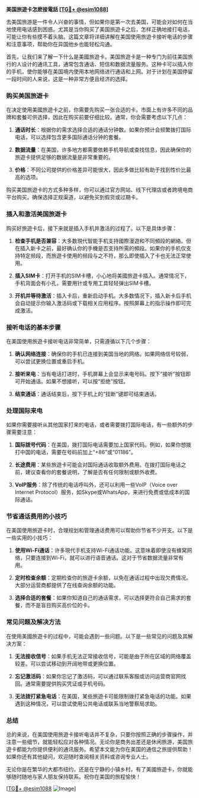 **美国旅遊卡怎麽接電話 [[TG💪+ @esim1088](https://t.me/s/esim1088)]**

去美国旅游是一件令人兴奋的事情，但如果你是第一次去美国，可能会对如何在当地使用电话感到困惑。尤其是当你购买了美国旅遊卡之后，怎样正确地接打电话，可能让你有些摸不着头脑。这篇文章将详细讲解在美国使用旅遊卡接听电话的步骤和注意事项，帮助你在异国他乡也能轻松沟通。

首先，让我们来了解一下什么是美國旅遊卡。美国旅遊卡是一种专门为前往美国旅行的人设计的通讯工具，通常包含通话、短信和数据流量服务。这种卡可以插入你的手机，使你能够在美国境内使用本地网络进行通话和上网。对于计划在美国停留一段时间的人来说，这是一种非常方便且经济的选择。

### **购买美国旅遊卡**

在决定使用美國旅遊卡之前，你需要先购买一张合适的卡。市面上有许多不同的品牌和套餐可供选择，因此在购买前要仔细比较。通常，你会需要考虑以下几点：

1. **通话时长**：根据你的需求选择合适的通话分钟数。如果你预计会频繁拨打国际电话，可以选择包含更多国际通话分钟的套餐。
   
2. **数据流量**：在美国，许多地方都需要依赖手机导航或查找信息，因此确保你的旅遊卡提供足够的数据流量是非常重要的。

3. **价格**：不同公司提供的价格差异可能很大，因此多做比较有助于找到性价比最高的选项。

购买美国旅遊卡的方式多种多样，你可以通过官方网站、线下代理店或者跨境电商平台购买。确保选择正规渠道，以避免买到假货或过期卡。

### **插入和激活美国旅遊卡**

购买好旅遊卡后，接下来就是插入手机并激活的过程了。以下是具体步骤：

1. **检查手机是否兼容**：大多数現代智能手机支持國際漫遊和不同頻段的網絡。但在插入新卡之前，最好确认你的手機是否支持所需的頻段。如果你的手机仅支持特定频段，而旅遊卡使用的频段与之不符，那么即使插入了卡也无法正常使用。

2. **插入SIM卡**：打开手机的SIM卡槽，小心地将美國旅遊卡插入。通常情况下，手机背面会有小孔，需要用针或专用工具轻轻弹出SIM卡槽。

3. **开机并等待激活**：插入卡后，重新启动手机。大多数情况下，插入新卡后手机会自动提示你输入激活码或下载相关应用程序。按照屏幕上的指示操作即可完成激活。

### **接听电话的基本步骤**

在美国使用旅遊卡接听电话非常简单，只需遵循以下几个步骤：

1. **确认网络连接**：确保你的手机已连接到美国当地的网络。如果网络信号较弱，可以尝试更换位置或重启手机。

2. **接听来电**：当有电话打进时，手机屏幕上会显示来电号码。按下“接听”按钮即可开始通话。如果不想接听，可以按“拒绝”按钮。

3. **结束通话**：通话结束后，按下手机上的“挂断”键即可结束通话。

### **处理国际来电**

如果你需要接听从其他国家打来的电话，或者需要拨打国际电话，有一些额外的步骤需要注意：

1. **国际拨号代码**：在美国，拨打国际电话需要加上国家代码。例如，如果你想拨打中国的电话，需要在号码前加上“+86”或“01186”。

2. **长途费用**：某些旅遊卡可能会对国际通话收取额外费用。在拨打国际电话之前，建议查看你的套餐说明，了解是否有任何限制或额外收费。

3. **VoIP服务**：除了传统的电话呼叫外，还可以利用一些VoIP（Voice over Internet Protocol）服务，如Skype或WhatsApp，来进行免费或低成本的国际通话。

### **节省通话费用的小技巧**

在美国使用旅遊卡时，合理规划和管理通话费用可以帮助你节省不少开支。以下是一些实用的小技巧：

1. **使用Wi-Fi通话**：许多現代手机支持Wi-Fi通话功能。这意味着即使没有蜂窝网络，只要连接到Wi-Fi，就可以进行语音通话。这对于节省数据流量非常有用。

2. **定时检查余额**：定期检查你的旅遊卡余额，以免在通话过程中出现欠费情况。大部分运营商都提供了在线查询余额的功能。

3. **选择合适的套餐**：如果你知道自己的通话需求，可以选择更符合自己需求的套餐，而不是盲目购买高价位的卡。

### **常见问题及解决方法**

在使用美國旅遊卡的过程中，可能会遇到一些问题。以下是一些常见的问题及其解决方案：

1. **无法接收信号**：如果手机无法正常接收信号，可能是由于所在区域的网络覆盖较差。可以尝试移动到开阔地带或更换位置。

2. **忘记激活码**：如果你忘记了激活码，可以通过联系客服或访问运营商官网找回。通常需要提供购买凭证或手机号码。

3. **无法拨打紧急电话**：在美国，某些旅遊卡可能限制拨打紧急电话的功能。如果遇到这种情况，可以尝试使用公共电话或联系当地警察局求助。

### **总结**

总的来说，在美国使用旅遊卡接听电话并不复杂，只要你按照正确的步骤操作，并注意一些细节，就能轻松应对各种情况。无论你是商务出差还是休闲旅游，美国旅遊卡都能为你提供便利的通讯服务。希望本文能为你在美国的通信之旅提供帮助！如果你还有其他疑问，欢迎随时查阅相关资料或咨询专业人士。

无论你是在繁华的大都市纽约，还是在宁静的小镇乡村，有了美國旅遊卡，你就能够随时随地与家人朋友保持联系。祝你在美国的旅程愉快！

[[TG💪+ @esim1088](https://t.me/s/esim1088) ![Image](https://i.postimg.cc/4NQfJmqS/Snipaste-2025-05-13-00-14-12.png)]